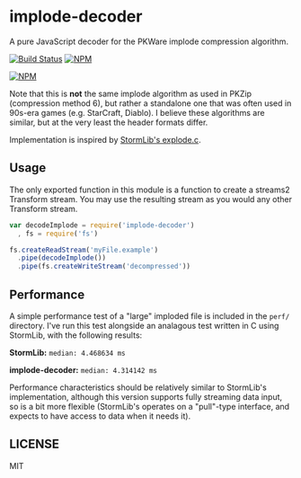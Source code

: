 # implode-decoder
A pure JavaScript decoder for the PKWare implode compression algorithm.

[![Build Status](https://img.shields.io/travis/tec27/implode-decoder.png?style=flat)](https://travis-ci.org/tec27/implode-decoder)
[![NPM](https://img.shields.io/npm/v/implode-decoder.svg?style=flat)](https://www.npmjs.org/package/implode-decoder)

[![NPM](https://nodei.co/npm/implode-decoder.png)](https://www.npmjs.org/package/implode-decoder)

Note that this is **not** the same implode algorithm as used in PKZip (compression method 6), but
rather a standalone one that was often used in 90s-era games (e.g. StarCraft, Diablo). I believe
these algorithms are similar, but at the very least the header formats differ.

Implementation is inspired by [StormLib's explode.c](https://github.com/ladislav-zezula/StormLib/blob/master/src%2Fpklib%2Fexplode.c).

## Usage
The only exported function in this module is a function to create a streams2 Transform stream. You
may use the resulting stream as you would any other Transform stream.

```javascript
var decodeImplode = require('implode-decoder')
  , fs = require('fs')

fs.createReadStream('myFile.example')
  .pipe(decodeImplode())
  .pipe(fs.createWriteStream('decompressed'))
```

## Performance
A simple performance test of a "large" imploded file is included in the `perf/` directory. I've run
this test alongside an analagous test written in C using StormLib, with the following results:

**StormLib:** `median: 4.468634 ms`

**implode-decoder:** `median: 4.314142 ms`

Performance characteristics should be relatively similar to StormLib's implementation, although this
version supports fully streaming data input, so is a bit more flexible (StormLib's operates on a
"pull"-type interface, and expects to have access to data when it needs it).

## LICENSE
MIT
